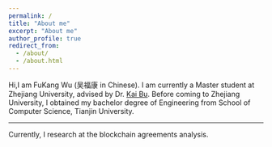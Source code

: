 ```yaml
---
permalink: /
title: "About me"
excerpt: "About me"
author_profile: true
redirect_from: 
  - /about/
  - /about.html
---
```


Hi,I am FuKang Wu (吴福康 in Chinese). I am currently a Master student at Zhejiang University, advised by Dr. [Kai Bu](https://person.zju.edu.cn/kaibu). Before coming to Zhejiang University, I obtained my bachelor degree of Engineering from School of Computer Science, Tianjin University.

---
Currently, I research at the blockchain agreements analysis.